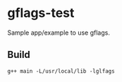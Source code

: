 gflags-test
===========

Sample app/example to use gflags.

Build
-----

`g++ main -L/usr/local/lib -lglfags`


